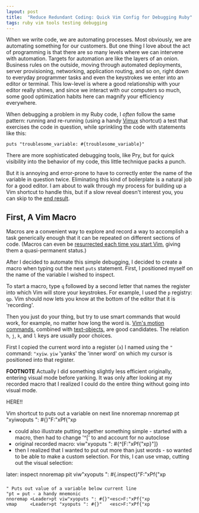 ```yaml
---
layout: post
title:  "Reduce Redundant Coding: Quick Vim Config for Debugging Ruby"
tags: ruby vim tools testing debugging
---
```


When we write code, we are automating processes. Most obviously, we are
automating something for our customers. But one thing I love about the act of
programming is that there are so many levels where we can intervene with
automation. Targets for automation are like the layers of an onion. Business
rules on the outside, moving through automated deployments, server
provisioning, networking, application routing, and so on, right down to
everyday programmer tasks and even the keystrokes we enter into an editor or
terminal. This low-level is where a good relationship with your editor really shines, and since we interact with our computers so much, some good optimization habits here can magnify your efficiency everywhere.

When debugging a problem in my Ruby code, I *often* follow the same pattern:
running and re-running (using a handy
[Vimux](https://github.com/benmills/vimux) shortcut) a test that exercises the
code in question, while sprinkling the code with statements like this:

    puts "troublesome_variable: #{troublesome_variable}"

There are more sophisticated debugging tools, like Pry, but for quick
visibility into the behavior of my code, this little technique packs a punch.

But it is annoying and error-prone to have to correctly enter the name of the
variable in question twice. Eliminating this kind of boilerplate is a natural
job for a good editor. I am about to walk through my process for building up a
Vim shortcut to handle this, but if a slow reveal doesn't interest you, you can
skip to the [end result](#end-result).

First, A Vim Macro
------------------

Macros are a convenient way to explore and record a way to accomplish a
task generically enough that it can be repeated on different sections of code.
(Macros can even be [resurrected each time you start
Vim](http://vim.wikia.com/wiki/Macros#Saving_a_macro), giving them a
quasi-permanent status.)

After I decided to automate this simple debugging, I decided to create a macro
when typing out the next `puts` statement. First, I positioned myself on the
name of the variable I wished to inspect.

To start a macro, type `q` followed by a second letter that names the register
into which Vim will store your keystrokes. For example, I used the `p`
registry: `qp`. Vim should now lets you know at the bottom of the editor that
it is 'recording'.

Then you just do your thing, but try to use smart commands that would work, for
example, no matter how long the word is. [Vim's motion
commands](http://vimdoc.sourceforge.net/htmldoc/motion.html), combined with
[text-objects](http://blog.carbonfive.com/2011/10/17/vim-text-objects-the-definitive-guide/),
are good candidates. The relation `h`, `j`, `k`, and `l` keys are usually poor
choices.

First I copied the current word into a register (`x`) I named using the `"`
command: `"xyiw`. `yiw` 'yanks' the 'inner word' on which my cursor is
positioned into that register.

**FOOTNOTE** Actually I did something slightly less efficient originally, entering visual mode before yanking. It was only after looking at my recorded macro that I realized I could do the entire thing without going into visual mode.

HERE!!

Vim shortcut to puts out a variable on next line nnoremap 
nnoremap <Leader>pt "xyiwoputs ": #{}"<esc>F:"xPf{"xp 
- could also illustrate putting together something simple - started with a
  macro, then had to change '^[' to <esc> and account for no autoclose
- original recorded macro: viw"xyoputs ": #{^[F:"xPf{"xp}"]}
- then I realized that I wanted to put out more than just words - so wanted to
  be able to make a custom selection. For this, I can use vmap, cutting out the
visual selection:

later: inspect
nnoremap <Leader>pit viw"xyoputs ": #{.inspect}"<esc>F:"xPf{"xp 

### <a name='end-result'></a>
    " Puts out value of a variable below current line
    "pt = put - a handy mnemonic
    nnoremap <Leader>pt viw"xyoputs ": #{}"<esc>F:"xPf{"xp
    vmap     <Leader>pt "xyoputs ": #{}"   <esc>F:"xPf{"xp

